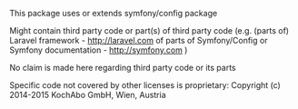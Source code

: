 This package uses or extends symfony/config package

Might contain third party code or part(s) of third party code
(e.g. (parts of) Laravel framework - http://laravel.com
of parts of Symfony/Config or Symfony documentation - http://symfony.com )

No claim is made here regarding third party code or its parts

Specific code not covered by other licenses is proprietary: Copyright (c) 2014-2015 KochAbo GmbH, Wien, Austria
